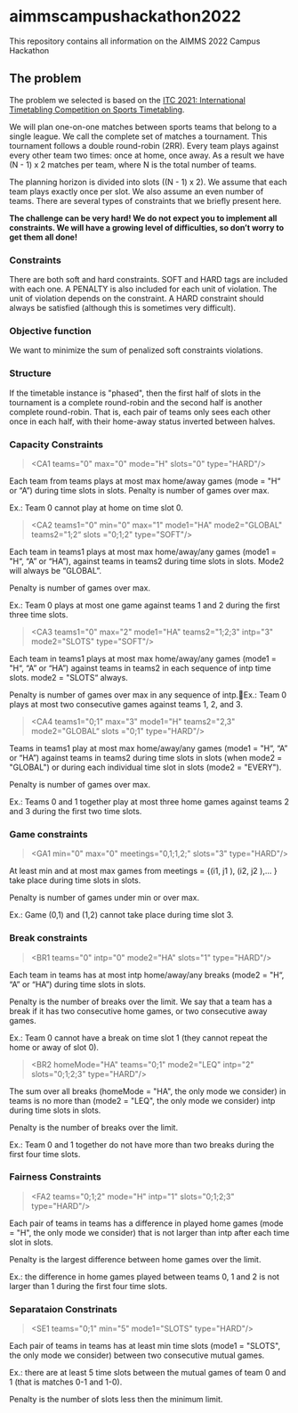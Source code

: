 # aimmscampushackathon2022

This repository contains all information on the AIMMS 2022 Campus Hackathon

## The problem

The problem we selected is based on the [ITC 2021: International Timetabling Competition on Sports Timetabling](https://www.sportscheduling.ugent.be/ITC2021/index.php).

We will plan one-on-one matches between sports teams that belong to a single league. We call the complete set of matches a tournament. This tournament follows a double round-robin (2RR). Every team plays against every other team two times: once at home, once away. As a result we have (N - 1) x 2 matches per team, where N is the total number of teams.

The planning horizon is divided into slots ((N - 1) x 2). We assume that each team plays exactly once per slot. We also assume an even number of teams.
There are several types of constraints that we briefly present here. 

**The challenge can be very hard! We do not expect you to implement all constraints. We will have a growing level of difficulties, so don’t worry to get them all done!**

### Constraints

There are both soft and hard constraints. SOFT and HARD tags are included with each one. A PENALTY is also included for each unit of violation. The unit of violation depends on the constraint. A HARD constraint should always be satisfied (although this is sometimes very difficult).

### Objective function

We want to minimize the sum of penalized soft constraints violations.

### Structure

If the timetable instance is "phased", then the first half of slots in the tournament is a complete round-robin and the second half is another complete round-robin. That is, each pair of teams only sees each other once in each half, with their home-away status inverted between halves.

### Capacity Constraints

> \<CA1 teams="0" max="0" mode="H" slots="0" type="HARD"/>

Each team from teams plays at most max home/away games (mode = "H“ or “A”) during time slots in slots. Penalty is number of games over max.

Ex.: Team 0 cannot play at home on time slot 0.


> \<CA2 teams1="0" min="0" max="1" mode1="HA" mode2="GLOBAL" teams2="1;2“ slots ="0;1;2" type="SOFT"/>

Each team in teams1 plays at most max home/away/any games (mode1 = "H“, “A” or “HA”), against teams in teams2 during time slots in slots. Mode2 will always be “GLOBAL”.

Penalty is number of games over max.

Ex.: Team 0 plays at most one game against teams 1 and 2 during the first three time slots. 

> \<CA3 teams1="0" max="2" mode1="HA" teams2="1;2;3" intp="3" mode2="SLOTS" type="SOFT"/>

Each team in teams1 plays at most max home/away/any games (mode1 = "H“, “A” or “HA”) against teams in teams2 in each sequence of intp time slots. mode2 = "SLOTS“ always.

Penalty is number of games over max in any sequence of intp.Ex.: Team 0 plays at most two consecutive games against teams 1, 2, and 3. 

> \<CA4 teams1="0;1" max="3" mode1="H" teams2="2,3" mode2="GLOBAL“ slots ="0;1" type="HARD"/> 
 
Teams in teams1 play at most max home/away/any games (mode1 = "H“, “A” or “HA”) against teams in teams2 during time slots in slots (when mode2 = "GLOBAL") or during each individual time slot in slots (mode2 = "EVERY").

Penalty is number of games over max.

Ex.: Teams 0 and 1 together play at most three home games against teams 2 and 3 during the first two time slots. 

### Game constraints

> \<GA1 min="0" max="0" meetings="0,1;1,2;" slots="3" type="HARD"/>

At least min and at most max games from meetings = {(i1, j1 ), (i2, j2 ),… } take place during time slots in slots.

Penalty is number of games under min or over max.

Ex.: Game (0,1) and (1,2) cannot take place during time slot 3. 

### Break constraints

> \<BR1 teams="0" intp="0" mode2="HA" slots="1" type="HARD"/>

Each team in teams has at most intp home/away/any breaks (mode2 = "H“, “A” or “HA”) during time slots in slots. 

Penalty is the number of breaks over the limit. We say that a team has a break if it has two consecutive home games, or two consecutive away games.

Ex.: Team 0 cannot have a break on time slot 1 (they cannot repeat the home or away of slot 0).

> \<BR2 homeMode="HA" teams="0;1" mode2="LEQ" intp="2" slots="0;1;2;3" type="HARD"/>

The sum over all breaks (homeMode = "HA", the only mode we consider) in teams is no more than (mode2 = "LEQ", the only mode we consider) intp during time slots in slots. 

Penalty is the number of breaks over the limit.

Ex.: Team 0 and 1 together do not have more than two breaks during the first four time slots. 

### Fairness Constraints

> \<FA2 teams="0;1;2" mode="H" intp="1" slots="0;1;2;3" type="HARD"/>

Each pair of teams in teams has a difference in played home games (mode = "H", the only mode we consider) that is not larger than intp after each time slot in slots.

Penalty is the largest difference between home games over the limit.

Ex.: the difference in home games played between teams 0, 1 and 2 is not larger than 1 during the first four time slots.

### Separataion Constrinats

> \<SE1 teams="0;1" min="5" mode1="SLOTS" type="HARD"/>

Each pair of teams in teams has at least min time slots (mode1 = "SLOTS", the only mode we consider) between two consecutive mutual games. 

Ex.: there are at least 5 time slots between the mutual games of team 0 and 1 (that is matches 0-1 and 1-0). 

Penalty is the number of slots less then the minimum limit.
